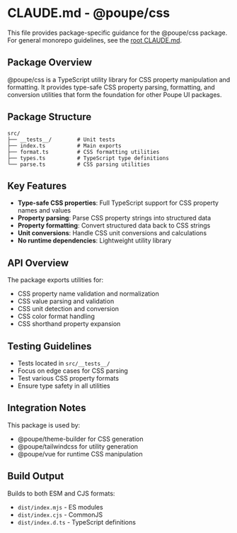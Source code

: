 # CLAUDE.md - @poupe/css

This file provides package-specific guidance for the @poupe/css package.
For general monorepo guidelines, see the [root CLAUDE.md](../../CLAUDE.md).

## Package Overview

@poupe/css is a TypeScript utility library for CSS property manipulation
and formatting. It provides type-safe CSS property parsing, formatting,
and conversion utilities that form the foundation for other Poupe UI
packages.

## Package Structure

```
src/
├── __tests__/        # Unit tests
├── index.ts          # Main exports
├── format.ts         # CSS formatting utilities
├── types.ts          # TypeScript type definitions
└── parse.ts          # CSS parsing utilities
```

## Key Features

- **Type-safe CSS properties**: Full TypeScript support for CSS property
  names and values
- **Property parsing**: Parse CSS property strings into structured data
- **Property formatting**: Convert structured data back to CSS strings
- **Unit conversions**: Handle CSS unit conversions and calculations
- **No runtime dependencies**: Lightweight utility library

## API Overview

The package exports utilities for:
- CSS property name validation and normalization
- CSS value parsing and validation
- CSS unit detection and conversion
- CSS color format handling
- CSS shorthand property expansion

## Testing Guidelines

- Tests located in `src/__tests__/`
- Focus on edge cases for CSS parsing
- Test various CSS property formats
- Ensure type safety in all utilities

## Integration Notes

This package is used by:
- @poupe/theme-builder for CSS generation
- @poupe/tailwindcss for utility generation
- @poupe/vue for runtime CSS manipulation

## Build Output

Builds to both ESM and CJS formats:
- `dist/index.mjs` - ES modules
- `dist/index.cjs` - CommonJS
- `dist/index.d.ts` - TypeScript definitions
